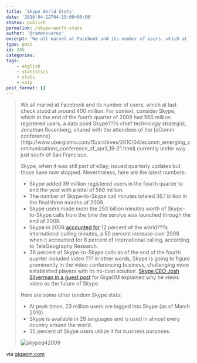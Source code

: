 ```yaml
---
title: 'Skype World Stats'
date: '2010-04-22T04:15:00+00:00'
status: publish
permalink: /skype-world-stats
author: '@ramonsuarez'
excerpt: 'We all marvel at Facebook and its number of users, which at last check stood at around 400 million. For context, consider Skype, which at the end of the fourth quarter of 2009 had 560 million registered users, a data point Skype???s chief technology...'
type: post
id: 245
categories:
tags:
    - english
    - statistics
    - stats
    - voip
post_format: []
---
```

> <div>We all marvel at Facebook and its number of users, which at last check stood at around 400 million. For context, consider Skype, which at the end of the fourth quarter of 2009 had 560 million registered users, a data point Skype???s chief technology strategist, Jonathan Rosenberg, shared with the attendees of the [eComm conference](http://www.ubergizmo.com/15/archives/2010/04/ecomm_emerging_communications_conference_sf_april_19-21.html) currently under way just south of San Francisco.
> 
> Skype, when it was still part of eBay, issued quarterly updates but those have now stopped. Nevertheless, here are the latest numbers:
> 
> - Skype added 39 million registered users in the fourth quarter to end the year with a total of 560 million.
> - The number of Skype-to-Skype call minutes totaled 36.1 billion in the final three months of 2009.
> - Skype users made more the 250 billion minutes worth of Skype-to-Skype calls from the time the service was launched through the end of 2009.
> - Skype in 2009 [accounted for](http://gigaom.com/2010/01/19/skype-still-snatching-minutes-from-international-carriers/) 12 percent of the world???s international calling minutes, a 50 percent increase over 2008 when it accounted for 8 percent of international calling, according to TeleGeography Research.
> - 36 percent of Skype-to-Skype calls as of the end of the fourth quarter included video ??? in other words, Skype is going to figure prominently in the video conferencing business, challenging more established players with its no-cost solution. [Skype CEO Josh Silverman in a guest post](http://gigaom.com/2010/01/20/josh-silverman-how-video-changes-everything/) for GigaOM explained why he views video as the future of Skype.
> 
> Here are some other random Skype stats:
> 
> - At peak times, 23 million users are logged into Skype (as of March 2010).
> - Skype is available in 29 languages and is used in almost every country around the world.
> - 35 percent of Skype users utilize it for business purposes.
> 
> ![](http://gigaom.files.wordpress.com/2010/04/skypeq42009.jpg?w=604&h=391 "skypeq42009")
> 
> </div>

via [gigaom.com](http://gigaom.com/2010/04/20/skype-q4-2009-number/)</div>
